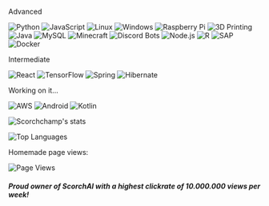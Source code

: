 Advanced

![Python](https://img.shields.io/badge/-Python-000?&logo=Python&style=for-the-badge&labelColor=555555&color=333333)
![JavaScript](https://img.shields.io/badge/-JavaScript-000?&logo=JavaScript&style=for-the-badge&labelColor=111111&color=333333)
![Linux](https://img.shields.io/badge/-Linux-000?&logo=Linux&style=for-the-badge&labelColor=222222&color=333333)
![Windows](https://img.shields.io/badge/-Windows-000?&logo=windows&style=for-the-badge&labelColor=555555&color=333333)
![Raspberry Pi](https://img.shields.io/badge/-Raspberry%20Pi-000?&logo=raspberrypi&style=for-the-badge&labelColor=c7053d&color=333333)
![3D Printing](https://img.shields.io/badge/-3D%20printing-000?&logo=Ender3Pro&style=for-the-badge&color=333333)
![Java](https://img.shields.io/badge/-Java-000?&logo=oracle&style=for-the-badge&labelColor=EEBA4C&color=333333)
![MySQL](https://img.shields.io/badge/-MySQL-000?&logo=MySQL&style=for-the-badge&labelColor=F29111&color=333333)
![Minecraft](https://img.shields.io/badge/-Minecraft-000?&logo=Minecraft&style=for-the-badge&labelColor=555555&color=333333)
![Discord Bots](https://img.shields.io/badge/-Discord%20Bots-000?&logo=Discord&style=for-the-badge&labelColor=2C2F33&color=333333)
![Node.js](https://img.shields.io/badge/-Node.js-000?&logo=node.js&style=for-the-badge&labelColor=303030&color=333333)
![R](https://img.shields.io/badge/-RScript-000?&logo=R&style=for-the-badge&labelColor=3333ff&color=333333)
![SAP](https://img.shields.io/badge/-SAP-000?&logo=SAP&style=for-the-badge&labelColor=ffffff&color=333333)
![Docker](https://img.shields.io/badge/-Docker-000?&logo=docker&style=for-the-badge&labelColor=ffffff&color=333333)

Intermediate

![React](https://img.shields.io/badge/-React-000?&logo=React&style=for-the-badge&labelColor=333333&color=333333)
![TensorFlow](https://img.shields.io/badge/-TensorFlow-000?&logo=TensorFlow&style=for-the-badge&labelColor=333333&color=333333)
![Spring](https://img.shields.io/badge/-Spring-000?&logo=Spring&style=for-the-badge&labelColor=333333&color=333333)
![Hibernate](https://img.shields.io/badge/-Hibernate-000?&logo=Hibernate&style=for-the-badge&labelColor=333333&color=333333)

Working on it...

![AWS](https://img.shields.io/badge/-AWS-000?&logo=Amazon-AWS&logoColor=F90&style=for-the-badge&labelColor=333333&color=333333)
![Android](https://img.shields.io/badge/-ADB-000?&logo=Android&style=for-the-badge&labelColor=333333&color=333333)
![Kotlin](https://img.shields.io/badge/-Kotlin-000?&logo=Kotlin&style=for-the-badge&labelColor=333333&color=333333)
<br>

![Scorchchamp's stats](https://github-readme-stats.vercel.app/api?username=scorchchamp&show_icons=true&theme=gruvbox)

![Top Languages](https://github-readme-stats.vercel.app/api/top-langs/?username=scorchchamp&theme=gruvbox&langs_count=8)

Homemade page views:

![Page Views](https://counter.scorchchamp.com/counter?username=ScorchChamp)

##### Proud owner of ScorchAI with a highest clickrate of 10.000.000 views per week!
